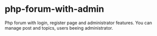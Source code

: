 # php-forum-with-admin
Php forum with login, register page and administrator features. You can manage post and topics, users beeing administrator.
